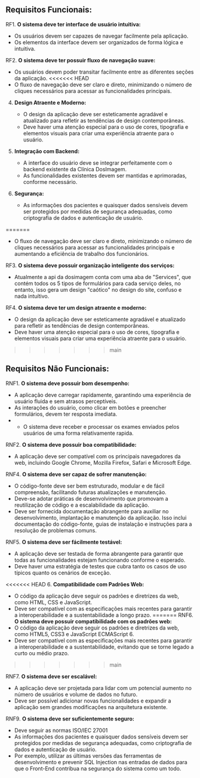 ## Requisitos Funcionais:

RF1. **O sistema deve ter interface de usuário intuitiva:**
   - Os usuários devem ser capazes de navegar facilmente pela aplicação.
   - Os elementos da interface devem ser organizados de forma lógica e intuitiva.

RF2. **O sistema deve ter possuir fluxo de navegação suave:**
   - Os usuários devem poder transitar facilmente entre as diferentes seções da aplicação.
<<<<<<< HEAD
   - O fluxo de navegação deve ser claro e direto, minimizando o número de cliques necessários para acessar as funcionalidades principais.
     
4. **Design Atraente e Moderno:**
   - O design da aplicação deve ser esteticamente agradável e atualizado para refletir as tendências de design contemporâneas.
   - Deve haver uma atenção especial para o uso de cores, tipografia e elementos visuais para criar uma experiência atraente para o usuário.

5. **Integração com Backend:**
   - A interface do usuário deve se integrar perfeitamente com o backend existente da Clínica DosImagem.
   - As funcionalidades existentes devem ser mantidas e aprimoradas, conforme necessário.

6. **Segurança:**
   - As informações dos pacientes e quaisquer dados sensíveis devem ser protegidos por medidas de segurança adequadas, como criptografia de dados e autenticação de usuário.

=======
   - O fluxo de navegação deve ser claro e direto, minimizando o número de cliques necessários para acessar as funcionalidades principais e aumentando a eficiência de trabalho dos funcionários.

RF3. **O sistema deve possuir organização inteligente dos serviços:**
   - Atualmente a api da dosimagem conta com uma aba de "Services", que contém todos os 5 tipos de formulários para cada serviço deles,
      no entanto, isso gera um design "caótico" no design do site, confuso e nada intuítivo.

RF4. **O sistema deve ter um design atraente e moderno:**
   - O design da aplicação deve ser esteticamente agradável e atualizado para refletir as tendências de design contemporâneas.
   - Deve haver uma atenção especial para o uso de cores, tipografia e elementos visuais para criar uma experiência atraente para o usuário.
     
>>>>>>> main
## Requisitos Não Funcionais:

RNF1. **O sistema deve possuir bom desempenho:**
   - A aplicação deve carregar rapidamente, garantindo uma experiência de usuário fluida e sem atrasos perceptíveis.
   - As interações do usuário, como clicar em botões e preencher formulários, devem ter resposta imediata.
   - - O sistema deve receber e processar os exames enviados pelos usuários de uma forma relativamente rapida.

RNF2. **O sistema deve possuir boa compatibilidade:**
   - A aplicação deve ser compatível com os principais navegadores da web, incluindo Google Chrome, Mozilla Firefox, Safari e Microsoft Edge.

RNF4. **O sistema deve ser capaz de sofrer manutenção:**
   - O código-fonte deve ser bem estruturado, modular e de fácil compreensão, facilitando futuras atualizações e manutenção.
   - Deve-se adotar práticas de desenvolvimento que promovam a reutilização de código e a escalabilidade da aplicação.
   - Deve ser fornecida documentação abrangente para auxiliar no desenvolvimento, implantação e manutenção da aplicação. Isso inclui documentação do código-fonte, guias de instalação e instruções para a resolução de problemas comuns.

RNF5. **O sistema deve ser fácilmente testável:**
   - A aplicação deve ser testada de forma abrangente para garantir que todas as funcionalidades estejam funcionando conforme o esperado.
   - Deve haver uma estratégia de testes que cubra tanto os casos de uso típicos quanto os cenários de exceção.

<<<<<<< HEAD
6. **Compatibilidade com Padrões Web:**
   - O código da aplicação deve seguir os padrões e diretrizes da web, como HTML, CSS e JavaScript.
   - Deve ser compatível com as especificações mais recentes para garantir a interoperabilidade e a sustentabilidade a longo prazo.
=======
RNF6. **O sistema deve possuir compatibilidade com os padrões web:**
   - O código da aplicação deve seguir os padrões e diretrizes da web, como HTML5, CSS3 e JavaScript ECMAScript 6.
   - Deve ser compatível com as especificações mais recentes para garantir a interoperabilidade e a sustentabilidade, evitando que se torne legado a curto ou médio prazo.
>>>>>>> main

RNF7. **O sistema deve ser escalável:**
   - A aplicação deve ser projetada para lidar com um potencial aumento no número de usuários e volume de dados no futuro.
   - Deve ser possível adicionar novas funcionalidades e expandir a aplicação sem grandes modificações na arquitetura existente.
  
RNF9. **O sistema deve ser suficientemente seguro:**
   - Deve seguir as normas ISO/IEC 27001
   - As informações dos pacientes e quaisquer dados sensíveis devem ser protegidos por medidas de segurança adequadas, como criptografia de dados e autenticação de usuário.
   - Por exemplo, utilizar as últimas versões das ferramentas de desenvolvimento e prevenir SQL Injection nas entradas de dados para que o Front-End contribua na segurança do sistema como um todo.
